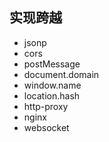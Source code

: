 ## 实现跨越
- jsonp
- cors
- postMessage
- document.domain
- window.name
- location.hash
- http-proxy
- nginx
- websocket